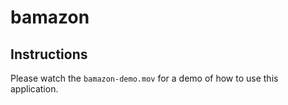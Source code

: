# bamazon

## Instructions

Please watch the `bamazon-demo.mov` for a demo of how to use this application.